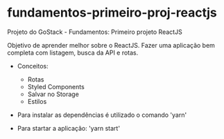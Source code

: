 # fundamentos-primeiro-proj-reactjs

Projeto do GoStack - Fundamentos: Primeiro projeto ReactJS

Objetivo de aprender melhor sobre o ReactJS. Fazer uma aplicação bem completa com listagem, busca da API e rotas.

- Conceitos: 
  - Rotas
  - Styled Components
  - Salvar no Storage
  - Estilos
  
- Para instalar as dependências é utilizado o comando 'yarn'
- Para startar a aplicação: 'yarn start'
